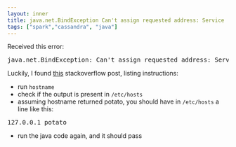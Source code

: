 ```yaml
---
layout: inner
title: java.net.BindException Can't assign requested address: Service 'sparkDriver' failed after 16 retries
tags: ["spark","cassandra", "java"]
---
```

Received this error:
<pre>
java.net.BindException: Can't assign requested address: Service 'sparkDriver' failed after 16 retries
</pre>

Luckily, I found [this](http://stackoverflow.com/questions/34601554/mac-spark-shell-error-initializing-sparkcontext) stackoverflow post, listing instructions:

* run `hostname`
* check if the output is present in `/etc/hosts`
* assuming hostname returned potato, you should have in `/etc/hosts` a line like this:
<pre>
127.0.0.1 potato
</pre>
* run the java code again, and it should pass
